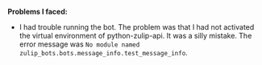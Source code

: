 **Problems I faced:**
 - I had trouble running the bot. The problem was that I had not activated the virtual environment of python-zulip-api. It was a silly mistake. The error message was `No module named zulip_bots.bots.message_info.test_message_info`.

